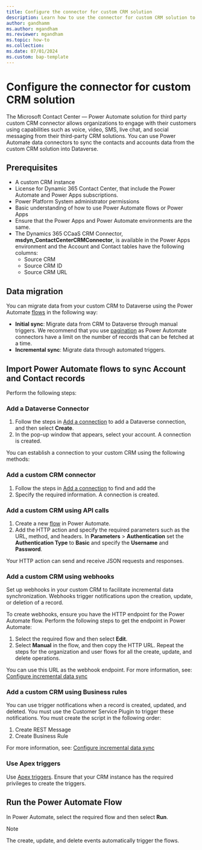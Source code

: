 ```yaml
---
title: Configure the connector for custom CRM solution
description: Learn how to use the connector for custom CRM solution to fetch data into Dataverse and use in Dynamics 365 Contact Center.
author: gandhamm
ms.author: mgandham
ms.reviewer: mgandham
ms.topic: how-to
ms.collection:
ms.date: 07/01/2024
ms.custom: bap-template
---
```


# Configure the connector for custom CRM solution

The Microsoft Contact Center — Power Automate solution for third party custom CRM connector allows organizations to engage with their customers using capabilities such as voice, video, SMS, live chat, and social messaging from their third-party CRM solutions. You can use Power Automate data connectors to sync the contacts and accounts data from the custom CRM solution into Dataverse.

## Prerequisites 

-  A custom CRM instance
- License for Dynamic 365 Contact Center, that include the Power Automate and Power Apps subscriptions.
- Power Platform System administrator permissions
- Basic understanding of how to use Power Automate flows or Power Apps
- Ensure that the Power Apps and Power Automate environments are the same.
- The Dynamics 365 CCaaS CRM Connector, **msdyn_ContactCenterCRMConnector**, is available in the Power Apps environment and the Account and Contact tables have the following columns:
    - Source CRM
    - Source CRM ID
    - Source CRM URL

## Data migration

You can migrate data from your custom CRM to Dataverse using the Power Automate [flows](/power-automate/flow-types) in the following way:

- **Initial sync**: Migrate data from CRM to Dataverse through manual triggers. We recommend that you use [pagination](/power-automate/dataverse/list-rows?tabs=classic-designer) as Power Automate connectors have a limit on the number of records that can be fetched at a time.
- **Incremental sync**: Migrate data through automated triggers.

## Import Power Automate flows to sync Account and Contact records

Perform the following steps:


### Add a Dataverse Connector

1. Follow the steps in [Add a connection](/power-automate/add-manage-connections#add-a-connection) to add a Dataverse connection, and then select **Create**.
1. In the pop-up window that appears, select your account. A connection is created.

You can establish a connection to your custom CRM using the following methods:

### Add a custom CRM connector

1. Follow the steps in [Add a connection](/power-automate/add-manage-connections#add-a-connection) to find and add the 
1. Specify the required information. A connection is created.

### Add a custom CRM using API calls

1. Create a new [flow](/power-automate/get-started-logic-flow) in Power Automate.
1. Add the HTTP action and specify the required parameters such as the URL, method, and headers. In **Parameters** > **Authentication** set the **Authentication Type** to **Basic** and specify the **Username** and **Password**.

Your HTTP action can send and receive JSON requests and responses.

### Add a custom CRM using webhooks


Set up webhooks in your custom CRM to facilitate incremental data synchronization. Webhooks trigger notifications upon the creation, update, or deletion of a record. 

To create webhooks, ensure you have the HTTP endpoint for the Power Automate flow. Perform the following steps to get the endpoint in Power Automate: 

1. Select the required flow and then select **Edit**. 
1. Select **Manual** in the flow, and then copy the HTTP URL. Repeat the steps for the organization and user flows for all the create, update, and delete operations.

You can use this URL as the webhook endpoint. For more information, see: [Configure incremental data sync](configure-zendesk-connector.md#configure-incremental-data-sync)

### Add a custom CRM using Business rules

You can use trigger notifications when a record is created, updated, and deleted. You must use the Customer Service Plugin to trigger these notifications. You must create the script in the following order:

1. Create REST Message
2. Create Business Rule

For more information, see: [Configure incremental data sync](configure-servicenow-connector.md)

### Use Apex triggers

Use [Apex triggers](https://developer.salesforce.com/docs/atlas.en-us.apexcode.meta/apexcode/apex_dev_guide.htm). Ensure that your CRM instance has the required privileges to create the triggers.

## Run the Power Automate Flow 

In Power Automate, select the required flow and then select **Run**. 

> [!NOTE]
> The create, update, and delete events automatically trigger the flows.





